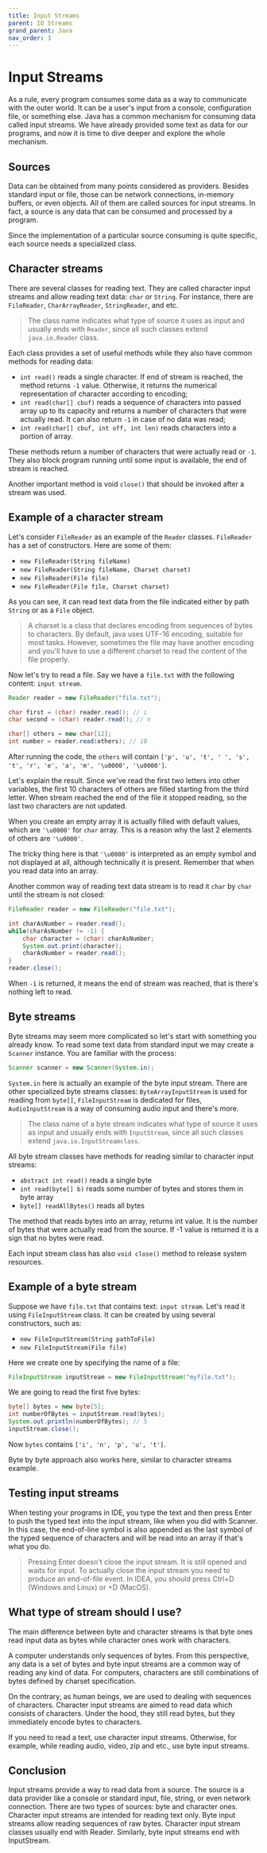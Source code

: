 ```yaml
---
title: Input Streams
parent: IO Streams
grand_parent: Java
nav_order: 3
---
```


# Input Streams

As a rule, every program consumes some data as a way to communicate with the outer world. It can be a user's input from a console, configuration file, or something else. Java has a common mechanism for consuming data called input streams. We have already provided some text as data for our programs, and now it is time to dive deeper and explore the whole mechanism.

## Sources

Data can be obtained from many points considered as providers. Besides standard input or file, those can be network connections, in-memory buffers, or even objects. All of them are called sources for input streams. In fact, a source is any data that can be consumed and processed by a program.

Since the implementation of a particular source consuming is quite specific, each source needs a specialized class.

## Character streams

There are several classes for reading text. They are called character input streams and allow reading text data: `char` or `String`. For instance, there are `FileReader`, `CharArrayReader`, `StringReader`, and etc.

> The class name indicates what type of source it uses as input and usually ends with `Reader`, since all such classes extend `java.io.Reader` class.

Each class provides a set of useful methods while they also have common methods for reading data:

- `int read()` reads a single character. If end of stream is reached, the method returns `-1` value. Otherwise, it returns the numerical representation of character according to encoding;
- `int read(char[] cbuf)` reads a sequence of characters into passed array up to its capacity and returns a number of characters that were actually read. It can also return `-1` in case of no data was read;
- `int read(char[] cbuf, int off, int len)` reads characters into a portion of array.

These methods return a number of characters that were actually read or `-1`. They also block program running until some input is available, the end of stream is reached.

Another important method is void `close()` that should be invoked after a stream was used.

## Example of a character stream

Let's consider `FileReader` as an example of the `Reader` classes. `FileReader` has a set of constructors. Here are some of them:

- `new FileReader(String fileName)`
- `new FileReader(String fileName, Charset charset)`
- `new FileReader(File file)`
- `new FileReader(File file, Charset charset)`

As you can see, it can read text data from the file indicated either by path `String` or as a `File` object.

> A charset is a class that declares encoding from sequences of bytes to characters. By default, java uses UTF-16 encoding, suitable for most tasks. However, sometimes the file may have another encoding and you'll have to use a different charset to read the content of the file properly.

Now let's try to read a file. Say we have a `file.txt` with the following content: `input stream`.

```java
Reader reader = new FileReader("file.txt");

char first = (char) reader.read(); // i
char second = (char) reader.read(); // n

char[] others = new char[12];
int number = reader.read(others); // 10
```

After running the code, the `others` will contain `['p', 'u', 't', ' ', 's', 't', 'r', 'e', 'a', 'm', '\u0000', '\u0000']`.

Let's explain the result. Since we've read the first two letters into other variables, the first 10 characters of others are filled starting from the third letter. When stream reached the end of the file it stopped reading, so the last two characters are not updated.

When you create an empty array it is actually filled with default values, which are `'\u0000'` for `char` array. This is a reason why the last 2 elements of others are `'\u0000'`.

The tricky thing here is that `'\u0000'` is interpreted as an empty symbol and not displayed at all, although technically it is present. Remember that when you read data into an array.

Another common way of reading text data stream is to read it `char` by `char` until the stream is not closed:

```java
FileReader reader = new FileReader("file.txt");

int charAsNumber = reader.read();
while(charAsNumber != -1) {
    char character = (char) charAsNumber;
    System.out.print(character);
    charAsNumber = reader.read();
}
reader.close();
```

When `-1` is returned, it means the end of stream was reached, that is there's nothing left to read.

## Byte streams

Byte streams may seem more complicated so let's start with something you already know. To read some text data from standard input we may create a `Scanner` instance. You are familiar with the process:

```java
Scanner scanner = new Scanner(System.in);
```

`System.in` here is actually an example of the byte input stream. There are other specialized byte streams classes: `ByteArrayInputStream` is used for reading from `byte[]`, `FileInputStream` is dedicated for files, `AudioInputStream` is a way of consuming audio input and there's more.

> The class name of a byte stream indicates what type of source it uses as input and usually ends with `InputStream`, since all such classes extend `java.io.InputStreamclass`.

All byte stream classes have methods for reading similar to character input streams:

- `abstract int read()` reads a single byte
- `int read(byte[] b)` reads some number of bytes and stores them in byte array
- `byte[] readAllBytes()` reads all bytes

The method that reads bytes into an array, returns int value. It is the number of bytes that were actually read from the source. If -1 value is returned it is a sign that no bytes were read.

Each input stream class has also `void close()` method to release system resources.

## Example of a byte stream

Suppose we have `file.txt` that contains text: `input stream`. Let's read it using `FileInputStream` class. It can be created by using several constructors, such as:

- `new FileInputStream(String pathToFile)`
- `new FileInputStream(File file)`

Here we create one by specifying the name of a file:

```java
FileInputStream inputStream = new FileInputStream("myfile.txt");
```

We are going to read the first five bytes:

```java
byte[] bytes = new byte[5];
int numberOfBytes = inputStream.read(bytes);
System.out.println(numberOfBytes); // 5
inputStream.close();
```

Now `bytes` contains `['i', 'n', 'p', 'u', 't']`.

Byte by byte approach also works here, similar to character streams example.

## Testing input streams

When testing your programs in IDE, you type the text and then press Enter to push the typed text into the input stream, like when you did with Scanner. In this case, the end-of-line symbol is also appended as the last symbol of the typed sequence of characters and will be read into an array if that's what you do.

> Pressing Enter doesn't close the input stream. It is still opened and waits for input. To actually close the input stream you need to produce an end-of-file event. In IDEA, you should press Ctrl+D (Windows and Linux) or <command>+D (MacOS).

## What type of stream should I use?

The main difference between byte and character streams is that byte ones read input data as bytes while character ones work with characters.

A computer understands only sequences of bytes. From this perspective, any data is a set of bytes and byte input streams are a common way of reading any kind of data. For computers, characters are still combinations of bytes defined by charset specification.

On the contrary, as human beings, we are used to dealing with sequences of characters. Character input streams are aimed to read data which consists of characters. Under the hood, they still read bytes, but they immediately encode bytes to characters.

If you need to read a text, use character input streams. Otherwise, for example, while reading audio, video, zip and etc., use byte input streams.

## Conclusion

Input streams provide a way to read data from a source. The source is a data provider like a console or standard input, file, string, or even network connection. There are two types of sources: byte and character ones. Character input streams are intended for reading text only. Byte input streams allow reading sequences of raw bytes. Character input stream classes usually end with Reader. Similarly, byte input streams end with InputStream.